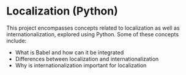 # Localization (Python)

This project encompasses concepts related to localization as well as internationalization, explored using Python. Some of these concepts include:
  - What is Babel and how can it be integrated
  - Differences between localization and internationalization
  - Why is internationalization important for localization
